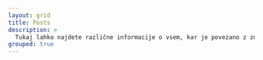 ```yaml
---
layout: grid
title: Posts
description: >
  Tukaj lahko najdete različne informacije o vsem, kar je povezano z zdravim načinom življenja. Smučanje, plavanje, svetovanje in tako naprej.
grouped: true
---
```

